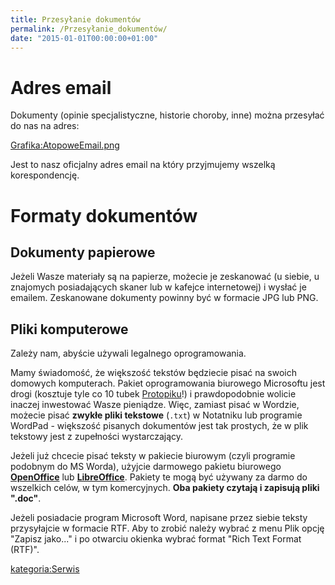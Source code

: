 ```yaml
---
title: Przesyłanie dokumentów
permalink: /Przesyłanie_dokumentów/
date: "2015-01-01T00:00:00+01:00"
---
```


Adres email
===========

Dokumenty (opinie specjalistyczne, historie choroby, inne) można przesyłać do nas na adres:

[Grafika:AtopoweEmail.png](/Grafika:AtopoweEmail.png "wikilink")

Jest to nasz oficjalny adres email na który przyjmujemy wszelką korespondencję.

Formaty dokumentów
==================

Dokumenty papierowe
-------------------

Jeżeli Wasze materiały są na papierze, możecie je zeskanować (u siebie, u znajomych posiadających skaner lub w kafejce internetowej) i wysłać je emailem. Zeskanowane dokumenty powinny być w formacie JPG lub PNG.

Pliki komputerowe
-----------------

Zależy nam, abyście używali legalnego oprogramowania.

Mamy świadomość, że większość tekstów będziecie pisać na swoich domowych komputerach. Pakiet oprogramowania biurowego Microsoftu jest drogi (kosztuje tyle co 10 tubek [Protopiku](/atopedia/Protopic "wikilink")!) i prawdopodobnie wolicie inaczej inwestować Wasze pieniądze. Więc, zamiast pisać w Wordzie, możecie pisać **zwykłe pliki tekstowe** (`.txt`) w Notatniku lub programie WordPad - większość pisanych dokumentów jest tak prostych, że w plik tekstowy jest z zupełności wystarczający.

Jeżeli już chcecie pisać teksty w pakiecie biurowym (czyli programie podobnym do MS Worda), użyjcie darmowego pakietu biurowego **[OpenOffice](http://pl.openoffice.org)** lub **[LibreOffice](http://pl.libreoffice.org)**. Pakiety te mogą być używany za darmo do wszelkich celów, w tym komercyjnych. **Oba pakiety czytają i zapisują pliki ".doc"**.

Jeżeli posiadacie program Microsoft Word, napisane przez siebie teksty przysyłajcie w formacie RTF. Aby to zrobić należy wybrać z menu Plik opcję "Zapisz jako..." i po otwarciu okienka wybrać format "Rich Text Format (RTF)".

[kategoria:Serwis](/atopedia/kategoria:Serwis "wikilink")
